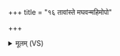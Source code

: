 +++
title = "१६ तावांस्ते मघवन्महिमोपो"

+++
<details><summary>मूलम् (VS)</summary>

तावां॑स्ते मघवन्महि॒मोपो॑ ते त॒न्वः᳡ श॒तम् ॥
</details>
